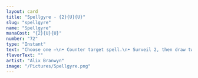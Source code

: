 ```yaml
---
layout: card
title: "Spellgyre - {2}{U}{U}"
slug: "spellgyre"
name: "Spellgyre"
manaCost: "{2}{U}{U}"
number: "72"
type: "Instant"
text: "Choose one —\n• Counter target spell.\n• Surveil 2, then draw two cards. (To surveil 2, look at the top two cards of your library, then put any number of them into your graveyard and the rest on top of your library in any order.)"
flavorText: ""
artist: "Alix Branwyn"
image: "/Pictures/Spellgyre.png"
---
```


